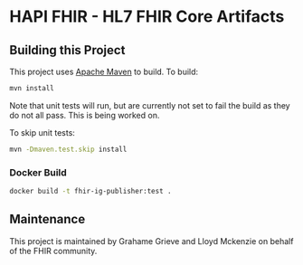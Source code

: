 # HAPI FHIR - HL7 FHIR Core Artifacts

## Building this Project

This project uses [Apache Maven](http://maven.apache.org) to build. To build:

```sh
mvn install
```

Note that unit tests will run, but are currently not set to fail the build as they do not all pass. This is being worked on.

To skip unit tests:

```sh
mvn -Dmaven.test.skip install
```

### Docker Build

```sh
docker build -t fhir-ig-publisher:test .
```

## Maintenance

This project is maintained by Grahame Grieve and Lloyd Mckenzie on behalf of the FHIR community.
